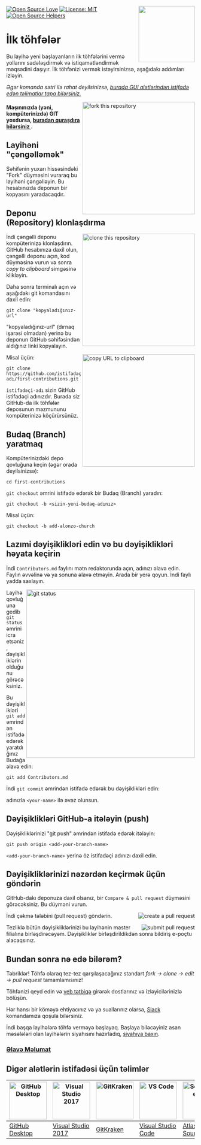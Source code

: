 [![Open Source Love](https://badges.frapsoft.com/os/v1/open-source.svg?v=103)](https://github.com/ellerbrock/open-source-badges/)
[<img align="right" width="150" src="https://firstcontributions.github.io/assets/Readme/join-slack-team.png">](https://join.slack.com/t/firstcontributors/shared_invite/zt-1hg51qkgm-Xc7HxhsiPYNN3ofX2_I8FA)
[![License: MIT](https://img.shields.io/badge/License-MIT-green.svg)](https://opensource.org/licenses/MIT)
[![Open Source Helpers](https://www.codetriage.com/roshanjossey/first-contributions/badges/users.svg)](https://www.codetriage.com/roshanjossey/first-contributions)

# İlk töhfələr

Bu layihə yeni başlayanların ilk töhfələrini vermə yollarını sadələşdirmək və istiqamətləndirmək məqsədini daşıyır. İlk töhfənizi vermək istəyirsinizsə, aşağıdakı addımları izləyin.

_Əgər komanda sətri ilə rahat deyilsinizsə, [burada GUI alətlərindən istifadə edən təlimatlar tapa bilərsiniz.](#Digər-texnologiyalar-haqqında-təlim )_

<img align="right" width="300" src="https://firstcontributions.github.io/assets/Readme/fork.png" alt="fork this repository" />

#### Maşınınızda (yəni, kompüterinizdə) GIT yoxdursa, [buradan quraşdıra bilərsiniz ](https://help.github.com/articles/set-up-git/).

## Layihəni "çəngəlləmək"

Səhifənin yuxarı hissəsindəki "Fork" düyməsini vuraraq bu layihəni çəngəlləyin.
Bu hesabınızda deponun bir kopyasını yaradacaqdır.

## Deponu (Repository) klonlaşdırma

<img align="right" width="300" src="https://firstcontributions.github.io/assets/Readme/clone.png" alt="clone this repository" />

İndi çəngəlli deponu kompüterinizə klonlaşdırın. GitHub hesabınıza daxil olun, çəngəlli deponu açın, kod düyməsinə vurun və sonra _copy to clipboard_ simgəsinə klikləyin.

Daha sonra terminalı açın və aşağıdakı git komandasını daxil edin:

```
git clone "kopyaladığınız-url"
```
"kopyaladığınız-url" (dırnaq işarəsi olmadan) yerinə bu deponun GitHub səhifəsindən aldığınız linki kopyalayın.

<img align="right" width="300" src="https://firstcontributions.github.io/assets/Readme/copy-to-clipboard.png" alt="copy URL to clipboard" />

Misal üçün:
```
git clone https://github.com/istifadəçi-adı/first-contributions.git
```
`istifadəçi-adı` sizin GitHub istifadəçi adınızdır. Burada siz GitHub-da ilk töhfələr deposunun məzmununu kompüterinizə köçürürsünüz.

## Budaq (Branch) yaratmaq

Kompüterinizdəki depo qovluğuna keçin (əgər orada deyilsinizsə):

```
cd first-contributions
```
`git checkout` əmrini istifadə edərək bir Budaq (Branch) yaradın:
```
git checkout -b <sizin-yeni-budaq-adınız>
```

Misal üçün:
```
git checkout -b add-alonzo-church
```

## Lazımi dəyişiklikləri edin və bu dəyişiklikləri həyata keçirin

İndi `Contributors.md` faylını mətn redaktorunda açın, adınızı əlavə edin. Faylın əvvəlinə və ya sonuna əlavə etməyin. Arada bir yerə qoyun. İndi faylı yadda saxlayın.

<img align="right" width="450" src="https://firstcontributions.github.io/assets/Readme/git-status.png" alt="git status" />

Layihə qovluğuna gedib `git status` əmrini icra etsəniz, dəyişikliklərin olduğunu görəcəksiniz.

Bu dəyişiklikləri `git add` əmrindən istifadə edərək yaratdığınız Budağa əlavə edin:

```
git add Contributors.md
```

İndi `git commit` əmrindən istifadə edərək bu dəyişiklikləri edin:

adınızla `<your-name>` ilə əvəz olunsun.

## Dəyişiklikləri GitHub-a itələyin (push)

Dəyişikliklərinizi "git push" əmrindən istifadə edərək itələyin:


```
git push origin <add-your-branch-name>
```

`<add-your-branch-name>` yerinə öz istifadəçi adınızı daxil edin.

## Dəyişikliklərinizi nəzərdən keçirmək üçün göndərin

GitHub-dakı deponuza daxil olsanız, bir `Compare & pull request` düyməsini görəcəksiniz. Bu düyməni vurun.

<img style="float: right;" src="https://firstcontributions.github.io/assets/Readme/compare-and-pull.png" alt="create a pull request" />

İndi çəkmə tələbini (pull request) göndərin.

<img style="float: right;" src="https://firstcontributions.github.io/assets/Readme/submit-pull-request.png" alt="submit pull request" />

Tezliklə bütün dəyişikliklərinizi bu layihənin master filialına birləşdirəcəyəm. Dəyişikliklər birləşdirildikdən sonra bildiriş e-poçtu alacaqsınız.

## Bundan sonra nə edə bilərəm?

Təbriklər! Töhfə olaraq tez-tez qarşılaşacağınız standart _fork -> clone -> edit -> pull request_ tamamlamısınız!

Töhfənizi qeyd edin və [veb tətbiqə](https://firstcontributions.github.io/#social-share) girərək dostlarınız və izləyicilərinizlə bölüşün.

Hər hansı bir köməyə ehtiyacınız və ya suallarınız olarsa, [Slack](https://join.slack.com/t/firstcontributors/shared_invite/zt-1hg51qkgm-Xc7HxhsiPYNN3ofX2_I8FA) komandamıza qoşula bilərsiniz.

İndi başqa layihələrə töhfə verməyə başlayaq. Başlaya biləcəyiniz asan məsələləri olan layihələrin siyahısını hazırladıq, [siyahıya baxın](https://firstcontributions.github.io/#project-list).

### [Əlavə Məlumat](additional-material/git_workflow_scenarios/additional-material.md)

## Digər alətlərin istifadəsi üçün təlimlər

| <a href="gui-tool-tutorials/github-desktop-tutorial.md"><img alt="GitHub Desktop" src="https://desktop.github.com/images/desktop-icon.svg" width="100"></a> | <a href="gui-tool-tutorials/github-windows-vs2017-tutorial.md"><img alt="Visual Studio 2017" src="https://upload.wikimedia.org/wikipedia/commons/c/cd/Visual_Studio_2017_Logo.svg" width="100"></a> | <a href="gui-tool-tutorials/gitkraken-tutorial.md"><img alt="GitKraken" src="https://firstcontributions.github.io/assets/Readme/gk-icon.png" width="100"></a> | <a href="gui-tool-tutorials/github-windows-vs-code-tutorial.md"><img alt="VS Code" src="https://upload.wikimedia.org/wikipedia/commons/2/2d/Visual_Studio_Code_1.18_icon.svg" width=100></a> | <a href="gui-tool-tutorials/sourcetree-macos-tutorial.md"><img alt="Sourcetree App" src="https://wac-cdn.atlassian.com/dam/jcr:81b15cde-be2e-4f4a-8af7-9436f4a1b431/Sourcetree-icon-blue.svg" width=100></a> | <a href="gui-tool-tutorials/github-windows-intellij-tutorial.md"><img alt="IntelliJ IDEA" src="https://upload.wikimedia.org/wikipedia/commons/thumb/9/9c/IntelliJ_IDEA_Icon.svg/512px-IntelliJ_IDEA_Icon.svg.png" width=100></a> |
| ----------------------------------------------------------------------------------------------------------------------------------------------------------- | --------------------------------------------------------------------------------------------------------------------------------------------------------------------------------------------------- | ------------------------------------------------------------------------------------------------------------------- | -------------------------------------------------------------------------------------------------------------------------------------------------------------------------------------------- | ------------------------------------------------------------------------------------------------------------------------------------------------------------------------------------------------------------ | ----------------------------------------------------------------------------------------------------------------------------------------------------------------------------------------- |
| [GitHub Desktop](gui-tool-tutorials/github-desktop-tutorial.md)                                                                                             | [Visual Studio 2017](gui-tool-tutorials/github-windows-vs2017-tutorial.md)                                                                                                                          | [GitKraken](gui-tool-tutorials/gitkraken-tutorial.md)                                                               | [Visual Studio Code](gui-tool-tutorials/github-windows-vs-code-tutorial.md)                                                                                                                  | [Atlassian Sourcetree](gui-tool-tutorials/sourcetree-macos-tutorial.md)                                                                                                                                      | [IntelliJ IDEA](gui-tool-tutorials/github-windows-intellij-tutorial.md)                                                                                                                   |
